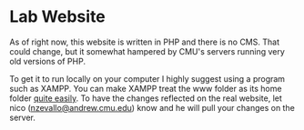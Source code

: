 # Lab Website

As of right now, this website is written in PHP and there is no CMS. That could change, but it somewhat hampered by CMU's servers running very old versions of PHP.

To get it to run locally on your computer I highly suggest using a program such as XAMPP. You can make XAMPP treat the www folder as its home folder [quite easily](https://stackoverflow.com/questions/8847392/how-to-change-xampp-localhost-to-another-folder-outside-xampp-folder).
To have the changes reflected on the real website, let nico (nzevallo@andrew.cmu.edu) know and he will pull your changes on the server.

